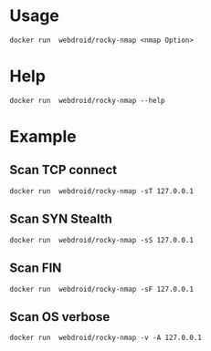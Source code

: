 # Usage
```
docker run  webdroid/rocky-nmap <nmap Option>
```

# Help 
```
docker run  webdroid/rocky-nmap --help
```

# Example

## Scan TCP connect 
```
docker run  webdroid/rocky-nmap -sT 127.0.0.1
```

## Scan SYN Stealth  
```
docker run  webdroid/rocky-nmap -sS 127.0.0.1
```

## Scan FIN
```
docker run  webdroid/rocky-nmap -sF 127.0.0.1
```

## Scan OS verbose
```
docker run  webdroid/rocky-nmap -v -A 127.0.0.1
```

